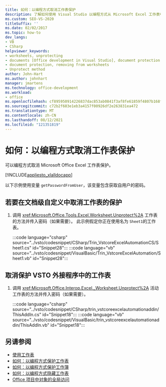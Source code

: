 ```yaml
---
title: 如何：以编程方式取消工作表保护
description: 了解如何使用 Visual Studio 以编程方式从 Microsoft Excel 工作表中移除保护。
ms.custom: SEO-VS-2020
titleSuffix: ''
ms.date: 02/02/2017
ms.topic: how-to
dev_langs:
- VB
- CSharp
helpviewer_keywords:
- worksheets, unprotecting
- documents [Office development in Visual Studio], document protection
- document protection, removing from worksheets
- Unprotect method
author: John-Hart
ms.author: johnhart
manager: jmartens
ms.technology: office-development
ms.workload:
- office
ms.openlocfilehash: cf895950914226837dac853ab0841f3af8fe61859f4807b168fa33a467e34771
ms.sourcegitcommit: c72b2f603e1eb3a4157f00926df2e263831ea472
ms.translationtype: MT
ms.contentlocale: zh-CN
ms.lasthandoff: 08/12/2021
ms.locfileid: "121351819"
---
```

# <a name="how-to-programmatically-remove-protection-from-worksheets"></a>如何：以编程方式取消工作表保护
  可以编程方式取消 Microsoft Office Excel 工作表保护。

 [!INCLUDE[appliesto_xlalldocapp](../vsto/includes/appliesto-xlalldocapp-md.md)]

 以下示例使用变量 `getPasswordFromUser`，该变量包含获取自用户的密码。

## <a name="to-unprotect-a-worksheet-in-a-document-level-customization"></a>若要在文档级自定义中取消工作表的保护

1. 调用 <xref:Microsoft.Office.Tools.Excel.Worksheet.Unprotect%2A> 工作表的方法并传入密码（如果需要）。 此示例假定你正在使用名为 `Sheet1`的工作表。

     :::code language="csharp" source="../vsto/codesnippet/CSharp/Trin_VstcoreExcelAutomationCS/Sheet1.cs" id="Snippet28":::
     :::code language="vb" source="../vsto/codesnippet/VisualBasic/Trin_VstcoreExcelAutomation/Sheet1.vb" id="Snippet28":::

## <a name="to-unprotect-a-worksheet-in-a-vsto-add-in"></a>取消保护 VSTO 外接程序中的工作表

1. 调用 <xref:Microsoft.Office.Interop.Excel._Worksheet.Unprotect%2A> 活动工作表的方法并传入密码（如果需要）。

     :::code language="csharp" source="../vsto/codesnippet/CSharp/trin_vstcoreexcelautomationaddin/ThisAddIn.cs" id="Snippet18":::
     :::code language="vb" source="../vsto/codesnippet/VisualBasic/trin_vstcoreexcelautomationaddin/ThisAddIn.vb" id="Snippet18":::

## <a name="see-also"></a>另请参阅
- [使用工作表](../vsto/working-with-worksheets.md)
- [如何：以编程方式保护工作表](../vsto/how-to-programmatically-protect-worksheets.md)
- [如何：以编程方式保护工作簿](../vsto/how-to-programmatically-protect-workbooks.md)
- [如何：以编程方式隐藏工作表](../vsto/how-to-programmatically-hide-worksheets.md)
- [Office 项目中对象的全局访问](../vsto/global-access-to-objects-in-office-projects.md)
